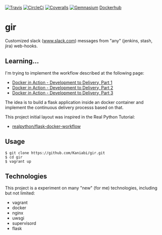 [![Travis](https://img.shields.io/travis/Kaniabi/gir.svg)](https://travis-ci.org/Kaniabi/gir)
[![CircleCi](https://img.shields.io/circleci/project/Kaniabi/gir.svg)](https://circleci.com/gh/Kaniabi/gir)
[![Coveralls](https://img.shields.io/coveralls/Kaniabi/gir.svg)](https://coveralls.io/r/Kaniabi/gir)
[![Gemnasium](https://img.shields.io/gemnasium/Kaniabi/gir.svg)](https://gemnasium.com/Kaniabi/gir)
[Dockerhub](https://registry.hub.docker.com/u/kaniabi/gir)

# gir
Customized slack (www.slack.com) messages from "any" (jenkins, stash, jira) web-hooks.

## Learning...

I'm trying to implement the workflow described at the following page:
* [Docker in Action - Development to Delivery, Part 1](https://blog.rainforestqa.com/2014-11-19-docker-in-action-from-deployment-to-delivery-part-1-local-docker-setup/)
* [Docker in Action - Development to Delivery, Part 2](https://blog.rainforestqa.com/2014-12-08-docker-in-action-from-deployment-to-delivery-part-2-continuous-integration/)
* [Docker in Action - Development to Delivery, Part 3](https://blog.rainforestqa.com/2015-01-15-docker-in-action-from-deployment-to-delivery-part-3-continuous-delivery/)

The idea is to build a flask application inside an docker container and implement the continuous delivery processs based on that.

This project initial layout was inspired in the Real Python Tutorial:
* [realpython/flask-docker-workflow](https://github.com/realpython/flask-docker-workflow)

## Usage

```
$ git clone https://github.com/Kaniabi/gir.git
$ cd gir
$ vagrant up
```

## Technologies

This project is a experiment on many "new" (for me) technologies, including but not limited:

* vagrant
* docker
* nginx
* uwsgi
* supervisord
* flask

